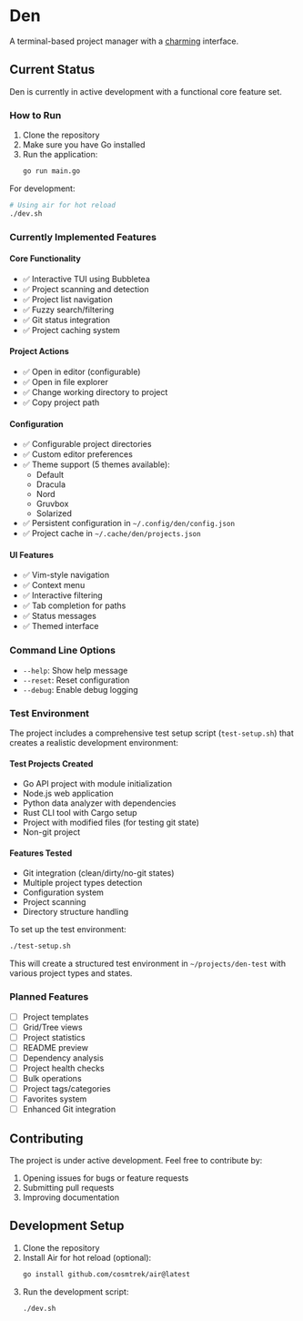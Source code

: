 # Den
A terminal-based project manager with a [charming](https://github.com/charmbracelet) interface.

## Current Status
Den is currently in active development with a functional core feature set.

### How to Run
1. Clone the repository
2. Make sure you have Go installed
3. Run the application:
   ```bash
   go run main.go
   ```

For development:
```bash
# Using air for hot reload
./dev.sh
```

### Currently Implemented Features

#### Core Functionality
- ✅ Interactive TUI using Bubbletea
- ✅ Project scanning and detection
- ✅ Project list navigation
- ✅ Fuzzy search/filtering
- ✅ Git status integration
- ✅ Project caching system

#### Project Actions
- ✅ Open in editor (configurable)
- ✅ Open in file explorer
- ✅ Change working directory to project
- ✅ Copy project path

#### Configuration
- ✅ Configurable project directories
- ✅ Custom editor preferences
- ✅ Theme support (5 themes available):
  - Default
  - Dracula
  - Nord
  - Gruvbox
  - Solarized
- ✅ Persistent configuration in `~/.config/den/config.json`
- ✅ Project cache in `~/.cache/den/projects.json`

#### UI Features
- ✅ Vim-style navigation
- ✅ Context menu
- ✅ Interactive filtering
- ✅ Tab completion for paths
- ✅ Status messages
- ✅ Themed interface

### Command Line Options
- `--help`: Show help message
- `--reset`: Reset configuration
- `--debug`: Enable debug logging

### Test Environment
The project includes a comprehensive test setup script (`test-setup.sh`) that creates a realistic development environment:

#### Test Projects Created
- Go API project with module initialization
- Node.js web application
- Python data analyzer with dependencies
- Rust CLI tool with Cargo setup
- Project with modified files (for testing git state)
- Non-git project

#### Features Tested
- Git integration (clean/dirty/no-git states)
- Multiple project types detection
- Configuration system
- Project scanning
- Directory structure handling

To set up the test environment:
```bash
./test-setup.sh
```
This will create a structured test environment in `~/projects/den-test` with various project types and states.

### Planned Features
- [ ] Project templates
- [ ] Grid/Tree views
- [ ] Project statistics
- [ ] README preview
- [ ] Dependency analysis
- [ ] Project health checks
- [ ] Bulk operations
- [ ] Project tags/categories
- [ ] Favorites system
- [ ] Enhanced Git integration

## Contributing
The project is under active development. Feel free to contribute by:
1. Opening issues for bugs or feature requests
2. Submitting pull requests
3. Improving documentation

## Development Setup
1. Clone the repository
2. Install Air for hot reload (optional):
   ```bash
   go install github.com/cosmtrek/air@latest
   ```
3. Run the development script:
   ```bash
   ./dev.sh
   ```
